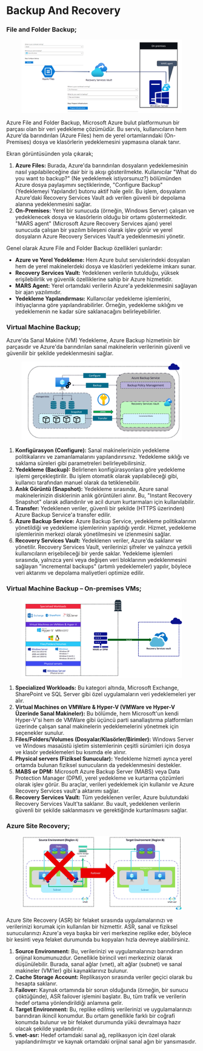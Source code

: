 # Backup And Recovery

### File and Folder Backup;

<figure><img src="../.gitbook/assets/image (218).png" alt=""><figcaption></figcaption></figure>

Azure File and Folder Backup, Microsoft Azure bulut platformunun bir parçası olan bir veri yedekleme çözümüdür. Bu servis, kullanıcıların hem Azure'da barındırılan (Azure Files) hem de yerel ortamlarındaki (On-Premises) dosya ve klasörlerin yedeklemesini yapmasına olanak tanır.

Ekran görüntüsünden yola çıkarak;

1. **Azure Files:** Burada, Azure'da barındırılan dosyaların yedeklemesinin nasıl yapılabileceğine dair bir iş akışı gösterilmekte. Kullanıcılar "What do you want to backup?" (Ne yedeklemek istiyorsunuz?) bölümünden Azure dosya paylaşımını seçtiklerinde, "Configure Backup" (Yedeklemeyi Yapılandır) butonu aktif hale gelir. Bu işlem, dosyaların Azure'daki Recovery Services Vault adı verilen güvenli bir depolama alanına yedeklenmesini sağlar.
2. **On-Premises:** Yerel bir sunucuda (örneğin, Windows Server) çalışan ve yedeklenecek dosya ve klasörlerin olduğu bir ortamı göstermektedir. "MARS agent" (Microsoft Azure Recovery Services ajanı) yerel sunucuda çalışan bir yazılım bileşeni olarak işlev görür ve yerel dosyaların Azure Recovery Services Vault'a yedeklenmesini yönetir.

Genel olarak Azure File and Folder Backup özellikleri şunlardır:

* **Azure ve Yerel Yedekleme:** Hem Azure bulut servislerindeki dosyaları hem de yerel makinelerdeki dosya ve klasörleri yedekleme imkanı sunar.
* **Recovery Services Vault:** Yedeklenen verilerin tutulduğu, yüksek erişilebilirlik ve güvenlik özelliklerine sahip bir Azure hizmetidir.
* **MARS Agent:** Yerel ortamdaki verilerin Azure'a yedeklenmesini sağlayan bir ajan yazılımıdır.
* **Yedekleme Yapılandırması:** Kullanıcılar yedekleme işlemlerini, ihtiyaçlarına göre yapılandırabilirler. Örneğin, yedekleme sıklığını ve yedeklemenin ne kadar süre saklanacağını belirleyebilirler.

### Virtual Machine Backup;

Azure'da Sanal Makine (VM) Yedekleme, Azure Backup hizmetinin bir parçasıdır ve Azure'da barındırılan sanal makinelerin verilerinin güvenli ve güvenilir bir şekilde yedeklenmesini sağlar.&#x20;

<figure><img src="../.gitbook/assets/image (219).png" alt=""><figcaption></figcaption></figure>

1. **Konfigürasyon (Configure):** Sanal makinelerinizin yedekleme politikalarını ve zamanlamalarını yapılandırırsınız. Yedekleme sıklığı ve saklama süreleri gibi parametreleri belirleyebilirsiniz.
2. **Yedekleme (Backup):** Belirlenen konfigürasyonlara göre yedekleme işlemi gerçekleştirilir. Bu işlem otomatik olarak yapılabileceği gibi, kullanıcı tarafından manuel olarak da tetiklenebilir.
3. **Anlık Görüntü (Snapshot):** Yedekleme sırasında, Azure sanal makinelerinizin disklerinin anlık görüntüleri alınır. Bu, "Instant Recovery Snapshot" olarak adlandırılır ve acil durum kurtarmaları için kullanılabilir.
4. **Transfer:** Yedeklenen veriler, güvenli bir şekilde (HTTPS üzerinden) Azure Backup Service'a transfer edilir.
5. **Azure Backup Service:** Azure Backup Service, yedekleme politikalarının yönetildiği ve yedekleme işlemlerinin yapıldığı yerdir. Hizmet, yedekleme işlemlerinin merkezi olarak yönetilmesini ve izlenmesini sağlar.
6. **Recovery Services Vault:** Yedeklenen veriler, Azure'da saklanır ve yönetilir. Recovery Services Vault, verilerinizi şifreler ve yalnızca yetkili kullanıcıların erişebileceği bir yerde saklar. Yedekleme işlemleri sırasında, yalnızca yeni veya değişen veri bloklarının yedeklenmesini sağlayan "incremental backups" (artımlı yedeklemeler) yapılır, böylece veri aktarımı ve depolama maliyetleri optimize edilir.

### Virtual Machine Backup – On-premises VMs;

<figure><img src="../.gitbook/assets/image (220).png" alt=""><figcaption></figcaption></figure>

1. **Specialized Workloads:** Bu kategori altında, Microsoft Exchange, SharePoint ve SQL Server gibi özel uygulamaların veri yedeklemeleri yer alır.
2. **Virtual Machines on VMWare & Hyper-V (VMWare ve Hyper-V Üzerinde Sanal Makineler):** Bu bölümde, hem Microsoft'un kendi Hyper-V'si hem de VMWare gibi üçüncü parti sanallaştırma platformları üzerinde çalışan sanal makinelerin yedeklemelerini yönetmek için seçenekler sunulur.
3. **Files/Folders/Volumes (Dosyalar/Klasörler/Birimler):** Windows Server ve Windows masaüstü işletim sistemlerinin çeşitli sürümleri için dosya ve klasör yedeklemeleri bu kısımda ele alınır.
4. **Physical servers (Fiziksel Sunucular):** Yedekleme hizmeti ayrıca yerel ortamda bulunan fiziksel sunucuların da yedeklenmesini destekler.
5. **MABS or DPM:** Microsoft Azure Backup Server (MABS) veya Data Protection Manager (DPM), yerel yedekleme ve kurtarma çözümleri olarak işlev görür. Bu araçlar, verileri yedeklemek için kullanılır ve Azure Recovery Services vault'a aktarımı sağlar.
6. **Recovery Services Vault:** Tüm yedeklenen veriler, Azure bulutundaki Recovery Services Vault'ta saklanır. Bu vault, yedeklenen verilerin güvenli bir şekilde saklanmasını ve gerektiğinde kurtarılmasını sağlar.

### Azure Site Recovery;

<figure><img src="../.gitbook/assets/image (221).png" alt=""><figcaption></figcaption></figure>

Azure Site Recovery (ASR) bir felaket sırasında uygulamalarınızı ve verilerinizi korumak için kullanılan bir hizmettir. ASR, sanal ve fiziksel sunucularınızı Azure'a veya başka bir veri merkezine replike eder, böylece bir kesinti veya felaket durumunda bu kopyaları hızla devreye alabilirsiniz.&#x20;

1. **Source Environment:** Bu, verilerinizi ve uygulamalarınızı barındıran orijinal konumunuzdur. Genellikle birincil veri merkeziniz olarak düşünülebilir. Burada, sanal ağlar (vnet), alt ağlar (subnet) ve sanal makineler (VM'ler) gibi kaynaklarınız bulunur.
2. **Cache Storage Account:** Replikasyon sırasında veriler geçici olarak bu hesapta saklanır.
3. **Failover:** Kaynak ortamında bir sorun olduğunda (örneğin, bir sunucu çöktüğünde), ASR failover işlemini başlatır. Bu, tüm trafik ve verilerin hedef ortama yönlendirildiği anlamına gelir.
4. **Target Environment:** Bu, replike edilmiş verilerinizi ve uygulamalarınızı barındıran ikincil konumdur. Bu ortam genellikle farklı bir coğrafi konumda bulunur ve bir felaket durumunda yükü devralmaya hazır olacak şekilde yapılandırılır.
5. **vnet-asr:** Hedef ortamdaki sanal ağ, replikasyon için özel olarak yapılandırılmıştır ve kaynak ortamdaki orijinal sanal ağın bir yansımasıdır.


